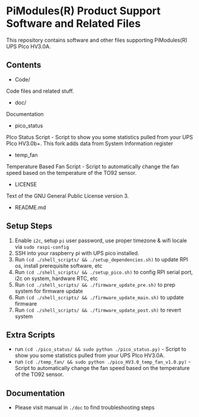 
# PiModules(R) Product Support Software and Related Files

This repository contains software and other files supporting PiModules(R) UPS PIco HV3.0A.

## Contents

* Code/

Code files and related stuff.

* doc/

Documentation

* pico_status

PIco Status Script - Script to show you some statistics pulled from your UPS PIco HV3.0b+.
This fork adds data from System Information register

* temp_fan

Temperature Based Fan Script - Script to automatically change the fan speed based on the temperature of the TO92 sensor.

* LICENSE

Text of the GNU General Public License version 3.

* README.md

## Setup Steps

1. Enable `i2c`, setup `pi` user password, use proper timezone & wifi locale via `sudo raspi-config`
2. SSH into your raspberry pi with UPS pico installed.
3. Run `(cd ./shell_scripts/ && ./setup_dependencies.sh)` to update RPI os, install prerequisite software, etc
4. Run `(cd ./shell_scripts/ && ./setup_pico.sh)` to config RPI serial port, i2c on system, hardware RTC, etc
5. Run `(cd ./shell_scripts/ && ./firmware_update_pre.sh)` to prep system for firmware update
6. Run `(cd ./shell_scripts/ && ./firmware_update_main.sh)` to update firmware
7. Run `(cd ./shell_scripts/ && ./firmware_update_post.sh)` to revert system

## Extra Scripts

- run `(cd ./pico_status/ && sudo python ./pico_status.py)` - Script to show you some statistics pulled from your UPS PIco HV3.0A.
- run `(cd ./temp_fan/ && sudo python ./pico_HV3.0_temp_fan_v1.0.py)` - Script to automatically change the fan speed based on the temperature of the TO92 sensor.

## Documentation

- Please visit manual in `./doc` to find troubleshooting steps

